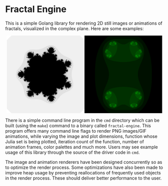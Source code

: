 # Fractal Engine

This is a simple Golang library for rendering 2D still images or animations of
fractals, visualized in the complex plane.
Here are some examples:

<div style="display:flex;justify-content:center;align-items:center;">
  <img width="49%" src="imgs/z^4+c.png"/>
  <img width="49%" src="imgs/julia.gif"/>
</div>

There is a simple command line program in the `cmd` directory which can be built
(using the `make`) command to a binary called `fractal-engine`.
This program offers many command line flags to render PNG images/GIF animations,
while varying the image and plot dimensions, function whose Julia set is being
plotted, iteration count of the function, number of animation frames, color
palettes and much more.
Users may see example usage of this library through the source of the driver
code in `cmd`.

The image and animation renderers have been designed concurrently so as to
optimize the render process.
Some optimizations have also been made to improve heap usage by preventing
reallocations of frequently used objects in the render process.
These should deliver better performance to the user.
